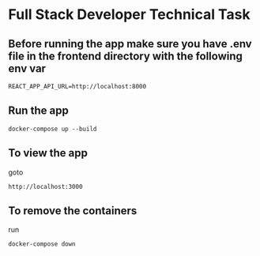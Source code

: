 # Full Stack Developer Technical Task

## Before running the app make sure you have .env file in the frontend directory with the following env var

```
REACT_APP_API_URL=http://localhost:8000
```

## Run the app

```
docker-compose up --build
```

## To view the app

goto

```
http://localhost:3000
```

## To remove the containers

run

```
docker-compose down
```
